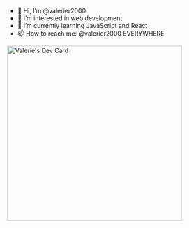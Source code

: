 - 👋 Hi, I’m @valerier2000
- 👀 I’m interested in web development
- 🌱 I’m currently learning JavaScript and React
- 📫 How to reach me: @valerier2000 EVERYWHERE

<!---
valerier2000/valerier2000 is a ✨ special ✨ repository because its `README.md` (this file) appears on your GitHub profile.
You can click the Preview link to take a look at your changes.
--->


<a href="https://app.daily.dev/Valerier2000"><img src="https://api.daily.dev/devcards/bc2f6492faf942069608ff35c80dcaa4.png?r=bhn" width="400" alt="Valerie's Dev Card"/></a>
